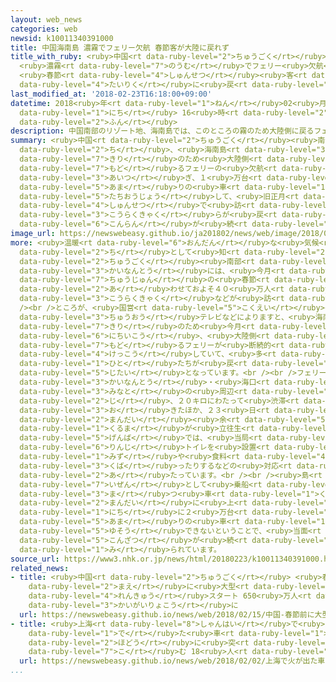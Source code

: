 ```yaml
---
layout: web_news
categories: web
newsid: k10011340391000
title: 中国海南島 濃霧でフェリー欠航 春節客が大陸に戻れず
title_with_ruby: <ruby>中国<rt data-ruby-level="2">ちゅうごく</rt></ruby><ruby>海南島<rt data-ruby-level="3">かいなんとう</rt></ruby>
  <ruby>濃霧<rt data-ruby-level="7">のうむ</rt></ruby>でフェリー<ruby>欠航<rt data-ruby-level="4">けっこう</rt></ruby>
  <ruby>春節<rt data-ruby-level="4">しゅんせつ</rt></ruby><ruby>客<rt data-ruby-level="3">きゃく</rt></ruby>が<ruby>大陸<rt
  data-ruby-level="4">たいりく</rt></ruby>に<ruby>戻<rt data-ruby-level="7">もど</rt></ruby>れず
last_modified_at: '2018-02-23T16:18:00+09:00'
datetime: 2018<ruby>年<rt data-ruby-level="1">ねん</rt></ruby>02<ruby>月<rt data-ruby-level="1">がつ</rt></ruby>23<ruby>日<rt
  data-ruby-level="1">にち</rt></ruby> 16<ruby>時<rt data-ruby-level="2">じ</rt></ruby>18<ruby>分<rt
  data-ruby-level="2">ふん</rt></ruby>
description: 中国南部のリゾート地、海南島では、このところの霧のため大陸側に戻るフェリーの欠航が相次ぎ、１万台余りの車が立往生して、旧正月の春節で訪れた行楽客らが戻れなくなるなど混乱が続いています。
summary: <ruby>中国<rt data-ruby-level="2">ちゅうごく</rt></ruby><ruby>南部<rt data-ruby-level="3">なんぶ</rt></ruby>のリゾート<ruby>地<rt
  data-ruby-level="2">ち</rt></ruby>、<ruby>海南島<rt data-ruby-level="3">かいなんとう</rt></ruby>では、このところの<ruby>霧<rt
  data-ruby-level="7">きり</rt></ruby>のため<ruby>大陸側<rt data-ruby-level="4">たいりくがわ</rt></ruby>に<ruby>戻<rt
  data-ruby-level="7">もど</rt></ruby>るフェリーの<ruby>欠航<rt data-ruby-level="4">けっこう</rt></ruby>が<ruby>相次<rt
  data-ruby-level="3">あいつ</rt></ruby>ぎ、１<ruby>万台<rt data-ruby-level="2">まんだい</rt></ruby><ruby>余<rt
  data-ruby-level="5">あま</rt></ruby>りの<ruby>車<rt data-ruby-level="1">くるま</rt></ruby>が<ruby>立往生<rt
  data-ruby-level="5">たちおうじょう</rt></ruby>して、<ruby>旧正月<rt data-ruby-level="5">きゅうしょうがつ</rt></ruby>の<ruby>春節<rt
  data-ruby-level="4">しゅんせつ</rt></ruby>で<ruby>訪<rt data-ruby-level="7">おとず</rt></ruby>れた<ruby>行楽客<rt
  data-ruby-level="3">こうらくきゃく</rt></ruby>らが<ruby>戻<rt data-ruby-level="7">もど</rt></ruby>れなくなるなど<ruby>混乱<rt
  data-ruby-level="6">こんらん</rt></ruby>が<ruby>続<rt data-ruby-level="4">つづ</rt></ruby>いています。
image_url: https://newswebeasy.github.io/ja201802/news/web/image/2018/02/23/K10011340391_1802231650_1802231656_01_02.jpg
more: <ruby>温暖<rt data-ruby-level="6">おんだん</rt></ruby>な<ruby>気候<rt data-ruby-level="4">きこう</rt></ruby>でリゾート<ruby>地<rt
  data-ruby-level="2">ち</rt></ruby>として<ruby>知<rt data-ruby-level="2">し</rt></ruby>られる<ruby>中国<rt
  data-ruby-level="2">ちゅうごく</rt></ruby><ruby>南部<rt data-ruby-level="3">なんぶ</rt></ruby>の<ruby>海南島<rt
  data-ruby-level="3">かいなんとう</rt></ruby>には、<ruby>今月<rt data-ruby-level="2">こんげつ</rt></ruby><ruby>中旬<rt
  data-ruby-level="7">ちゅうじゅん</rt></ruby>の<ruby>春節<rt data-ruby-level="4">しゅんせつ</rt></ruby>に<ruby>合<rt
  data-ruby-level="2">あ</rt></ruby>わせておよそ４０<ruby>万人<rt data-ruby-level="2">まんにん</rt></ruby>の<ruby>行楽客<rt
  data-ruby-level="3">こうらくきゃく</rt></ruby>などが<ruby>訪<rt data-ruby-level="7">おとず</rt></ruby>れていました。<br
  /><br />ところが、<ruby>国営<rt data-ruby-level="5">こくえい</rt></ruby>の<ruby>中国<rt data-ruby-level="2">ちゅうごく</rt></ruby><ruby>中央<rt
  data-ruby-level="3">ちゅうおう</rt></ruby>テレビなどによりますと、<ruby>海南島<rt data-ruby-level="3">かいなんとう</rt></ruby>では、<ruby>霧<rt
  data-ruby-level="7">きり</rt></ruby>のため<ruby>今月<rt data-ruby-level="2">こんげつ</rt></ruby>１８<ruby>日以降<rt
  data-ruby-level="6">にちいこう</rt></ruby>、<ruby>大陸側<rt data-ruby-level="4">たいりくがわ</rt></ruby>に<ruby>戻<rt
  data-ruby-level="7">もど</rt></ruby>るフェリーが<ruby>断続的<rt data-ruby-level="5">だんぞくてき</rt></ruby>に<ruby>欠航<rt
  data-ruby-level="4">けっこう</rt></ruby>していて、<ruby>多<rt data-ruby-level="2">おお</rt></ruby>くの<ruby>人<rt
  data-ruby-level="1">ひと</rt></ruby>たちが<ruby>戻<rt data-ruby-level="7">もど</rt></ruby>れない<ruby>事態<rt
  data-ruby-level="5">じたい</rt></ruby>となっています。<br /><br />フェリーが<ruby>発着<rt data-ruby-level="3">はっちゃく</rt></ruby>する<ruby>海南島<rt
  data-ruby-level="3">かいなんとう</rt></ruby>・<ruby>海口<rt data-ruby-level="2">かいこう</rt></ruby>の<ruby>港<rt
  data-ruby-level="3">みなと</rt></ruby>の<ruby>周辺<rt data-ruby-level="4">しゅうへん</rt></ruby>では一<ruby>時<rt
  data-ruby-level="2">じ</rt></ruby>、２０キロにわたって<ruby>渋滞<rt data-ruby-level="7">じゅうたい</rt></ruby>が<ruby>起<rt
  data-ruby-level="3">お</rt></ruby>きたほか、２３<ruby>日<rt data-ruby-level="1">にち</rt></ruby>も１<ruby>万台<rt
  data-ruby-level="2">まんだい</rt></ruby><ruby>余<rt data-ruby-level="5">あま</rt></ruby>りの<ruby>車<rt
  data-ruby-level="1">くるま</rt></ruby>が<ruby>立往生<rt data-ruby-level="5">たちおうじょう</rt></ruby>していて、<ruby>現場<rt
  data-ruby-level="5">げんば</rt></ruby>では、<ruby>当局<rt data-ruby-level="3">とうきょく</rt></ruby>などが<ruby>臨時<rt
  data-ruby-level="6">りんじ</rt></ruby>トイレを<ruby>設置<rt data-ruby-level="5">せっち</rt></ruby>したり<ruby>水<rt
  data-ruby-level="1">みず</rt></ruby>や<ruby>食料<rt data-ruby-level="4">しょくりょう</rt></ruby>を<ruby>配<rt
  data-ruby-level="3">くば</rt></ruby>ったりするなどの<ruby>対応<rt data-ruby-level="5">たいおう</rt></ruby>に<ruby>当<rt
  data-ruby-level="2">あ</rt></ruby>たっています。<br /><br /><ruby>島<rt data-ruby-level="3">しま</rt></ruby>では、<ruby>依然<rt
  data-ruby-level="7">いぜん</rt></ruby>として<ruby>乗船<rt data-ruby-level="3">じょうせん</rt></ruby>を<ruby>待<rt
  data-ruby-level="3">ま</rt></ruby>つ<ruby>車<rt data-ruby-level="1">くるま</rt></ruby>が５<ruby>万台<rt
  data-ruby-level="2">まんだい</rt></ruby>に<ruby>上<rt data-ruby-level="1">のぼ</rt></ruby>っているものの、フェリーは１<ruby>日<rt
  data-ruby-level="1">にち</rt></ruby>に２<ruby>万台<rt data-ruby-level="2">まんだい</rt></ruby><ruby>余<rt
  data-ruby-level="5">あま</rt></ruby>りの<ruby>車<rt data-ruby-level="1">くるま</rt></ruby>しか<ruby>輸送<rt
  data-ruby-level="5">ゆそう</rt></ruby>できないということで、<ruby>当面<rt data-ruby-level="3">とうめん</rt></ruby>、<ruby>混雑<rt
  data-ruby-level="5">こんざつ</rt></ruby>が<ruby>続<rt data-ruby-level="4">つづ</rt></ruby>くと<ruby>見<rt
  data-ruby-level="1">み</rt></ruby>られています。
source_url: https://www3.nhk.or.jp/news/html/20180223/k10011340391000.html
related_news:
- title: <ruby>中国<rt data-ruby-level="2">ちゅうごく</rt></ruby> <ruby>春節<rt data-ruby-level="4">しゅんせつ</rt></ruby><ruby>前<rt
    data-ruby-level="2">まえ</rt></ruby>に<ruby>大型<rt data-ruby-level="4">おおがた</rt></ruby><ruby>連休<rt
    data-ruby-level="4">れんきゅう</rt></ruby>スタート 650<ruby>万人<rt data-ruby-level="2">まんにん</rt></ruby>が<ruby>海外旅行<rt
    data-ruby-level="3">かいがいりょこう</rt></ruby>に
  url: https://newswebeasy.github.io/news/web/2018/02/15/中国-春節前に大型連休スタート-650万人が海外旅行に
- title: <ruby>上海<rt data-ruby-level="8">しゃんはい</rt></ruby>で<ruby>火<rt data-ruby-level="1">ひ</rt></ruby>が<ruby>出<rt
    data-ruby-level="1">で</rt></ruby>た<ruby>車<rt data-ruby-level="1">くるま</rt></ruby>が<ruby>歩道<rt
    data-ruby-level="2">ほどう</rt></ruby>に<ruby>突<rt data-ruby-level="7">つ</rt></ruby>っ<ruby>込<rt
    data-ruby-level="7">こ</rt></ruby>む 18<ruby>人<rt data-ruby-level="1">にん</rt></ruby>けが
  url: https://newswebeasy.github.io/news/web/2018/02/02/上海で火が出た車が歩道に突っ込む-18人けが
...
```

